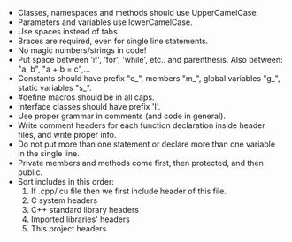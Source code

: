 - Classes, namespaces and methods should use UpperCamelCase.
- Parameters and variables use lowerCamelCase.
- Use spaces instead of tabs.
- Braces are required, even for single line statements.
- No magic numbers/strings in code!
- Put space between 'if', 'for', 'while', etc.. and parenthesis. Also between: "a, b", "a + b = c",...
- Constants should have prefix "c_", members "m_", global variables "g_", static variables "s_".
- #define macros should be in all caps.
- Interface classes should have prefix 'I'.
- Use proper grammar in comments (and code in general).
- Write comment headers for each function declaration inside header files, and write proper info.
- Do not put more than one statement or declare more than one variable in the single line.
- Private members and methods come first, then protected, and then public.
- Sort includes in this order:
    1) If .cpp/.cu file then we first include header of this file.
    2) C system headers
    3) C++ standard library headers
    4) Imported libraries' headers
    5) This project headers